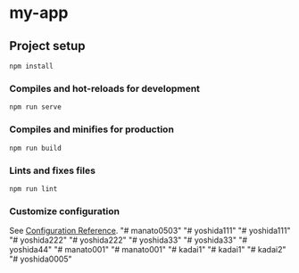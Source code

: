 # my-app

## Project setup
```
npm install
```

### Compiles and hot-reloads for development
```
npm run serve
```

### Compiles and minifies for production
```
npm run build
```

### Lints and fixes files
```
npm run lint
```

### Customize configuration
See [Configuration Reference](https://cli.vuejs.org/config/).
"# manato0503" 
"# yoshida111" 
"# yoshida111" 
"# yoshida222" 
"# yoshida222" 
"# yoshida33" 
"# yoshida33" 
"# yoshida44" 
"# manato001" 
"# manato001" 
"# kadai1" 
"# kadai1" 
"# kadai2" 
"# yoshida0005" 
